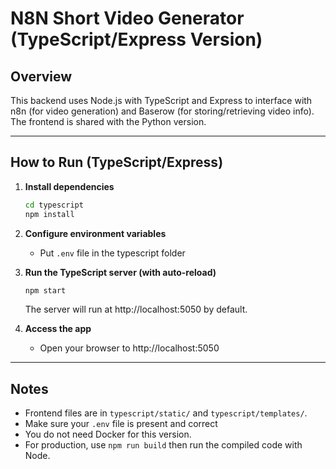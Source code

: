 # N8N Short Video Generator (TypeScript/Express Version)

## Overview
This backend uses Node.js with TypeScript and Express to interface with n8n (for video generation) and Baserow (for storing/retrieving video info). The frontend is shared with the Python version.

---

## How to Run (TypeScript/Express)

1. **Install dependencies**
   ```bash
   cd typescript
   npm install
   ```

2. **Configure environment variables**
   - Put `.env` file in the typescript folder

3. **Run the TypeScript server (with auto-reload)**
   ```bash
   npm start
   ```
   The server will run at http://localhost:5050 by default.

4. **Access the app**
   - Open your browser to http://localhost:5050

---

## Notes
- Frontend files are in `typescript/static/` and `typescript/templates/`.
- Make sure your `.env` file is present and correct
- You do not need Docker for this version.
- For production, use `npm run build` then run the compiled code with Node.
